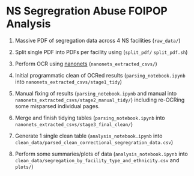 # NS Segregration Abuse FOIPOP Analysis

1. Massive PDF of segregation data across 4 NS facilities (`raw_data/`)

2. Split single PDF into PDFs per facility using (`split_pdf/` `split_pdf.sh`)

3. Perform OCR using [nanonets](https://nanonets.com/) (`nanonets_extracted_csvs/`)

4. Initial programmatic clean of OCRed results (`parsing_notebook.ipynb` into `nanonets_extracted_csvs/stage1_tidy`)

5. Manual fixing of results (`parsing_notebook.ipynb` and manual into `nanonets_extracted_csvs/stage2_manual_tidy/`) including re-OCRing some misparsed individual pages.

6. Merge and finish tidying tables (`parsing_notebook.ipynb` into `nanonets_extracted_csvs/stage3_final_clean/`)

7. Generate 1 single clean table (`analysis_notebook.ipynb` into `clean_data/parsed_clean_correctional_segregration_data.csv`)

8. Perform some summaries/plots of data (`analysis_notebook.ipynb` into `clean_data/segregation_by_facility_type_and_ethnicity.csv` and `plots/`)


